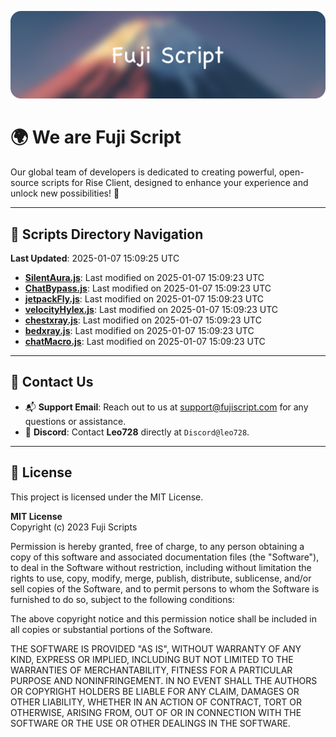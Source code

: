 ![Banner](.github/b.webp)

# 🌍 **We are Fuji Script**

Our global team of developers is dedicated to creating powerful, open-source scripts for Rise Client, designed to enhance your experience and unlock new possibilities! 🌟

---
<!-- SCRIPTS_NAVIGATION_START -->
## 📂 **Scripts Directory Navigation**

**Last Updated**: 2025-01-07 15:09:25 UTC

- **[SilentAura.js](scripts/SilentAura.js)**: Last modified on 2025-01-07 15:09:23 UTC
- **[ChatBypass.js](scripts/ChatBypass.js)**: Last modified on 2025-01-07 15:09:23 UTC
- **[jetpackFly.js](scripts/jetpackFly.js)**: Last modified on 2025-01-07 15:09:23 UTC
- **[velocityHylex.js](scripts/velocityHylex.js)**: Last modified on 2025-01-07 15:09:23 UTC
- **[chestxray.js](scripts/chestxray.js)**: Last modified on 2025-01-07 15:09:23 UTC
- **[bedxray.js](scripts/bedxray.js)**: Last modified on 2025-01-07 15:09:23 UTC
- **[chatMacro.js](scripts/chatMacro.js)**: Last modified on 2025-01-07 15:09:23 UTC

<!-- SCRIPTS_NAVIGATION_END -->

---

## 💬 **Contact Us**  
- 📬 **Support Email**: Reach out to us at [support@fujiscript.com](mailto:support@fujiscript.com) for any questions or assistance.  
- 💬 **Discord**: Contact **Leo728** directly at `Discord@leo728`.

---

## 📜 **License**

This project is licensed under the MIT License.  

**MIT License**  
Copyright (c) 2023 Fuji Scripts  

Permission is hereby granted, free of charge, to any person obtaining a copy of this software and associated documentation files (the "Software"), to deal in the Software without restriction, including without limitation the rights to use, copy, modify, merge, publish, distribute, sublicense, and/or sell copies of the Software, and to permit persons to whom the Software is furnished to do so, subject to the following conditions:  

The above copyright notice and this permission notice shall be included in all copies or substantial portions of the Software.  

THE SOFTWARE IS PROVIDED "AS IS", WITHOUT WARRANTY OF ANY KIND, EXPRESS OR IMPLIED, INCLUDING BUT NOT LIMITED TO THE WARRANTIES OF MERCHANTABILITY, FITNESS FOR A PARTICULAR PURPOSE AND NONINFRINGEMENT. IN NO EVENT SHALL THE AUTHORS OR COPYRIGHT HOLDERS BE LIABLE FOR ANY CLAIM, DAMAGES OR OTHER LIABILITY, WHETHER IN AN ACTION OF CONTRACT, TORT OR OTHERWISE, ARISING FROM, OUT OF OR IN CONNECTION WITH THE SOFTWARE OR THE USE OR OTHER DEALINGS IN THE SOFTWARE.  
